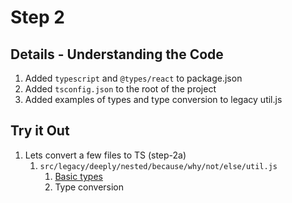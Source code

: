 # Step 2

## Details - Understanding the Code

1. Added `typescript` and `@types/react` to package.json
2. Added `tsconfig.json` to the root of the project
3. Added examples of types and type conversion to legacy util.js


## Try it Out

1. Lets convert a few files to TS (step-2a)
   1. `src/legacy/deeply/nested/because/why/not/else/util.js`
      1. [Basic types](https://www.typescriptlang.org/docs/handbook/basic-types.html)
      2. Type conversion
   


